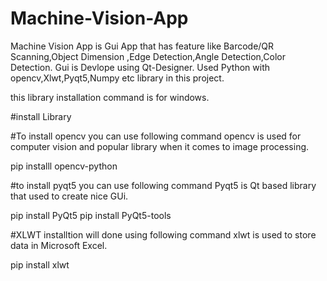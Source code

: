 # Machine-Vision-App
Machine Vision App is Gui App that has feature like Barcode/QR Scanning,Object Dimension ,Edge Detection,Angle Detection,Color Detection. Gui is Devlope using Qt-Designer.
Used Python with opencv,Xlwt,Pyqt5,Numpy etc library in this project.

this library installation command is for windows.

#install Library

#To install opencv you can use following command
opencv is used for computer vision and popular library when it comes to image processing.

pip installl opencv-python

#to install pyqt5 you can use following command
Pyqt5 is Qt based library that used to create nice GUi.

pip install PyQt5
pip install PyQt5-tools

#XLWT installtion will done using following command
xlwt is used to store data in Microsoft Excel.

pip install xlwt
